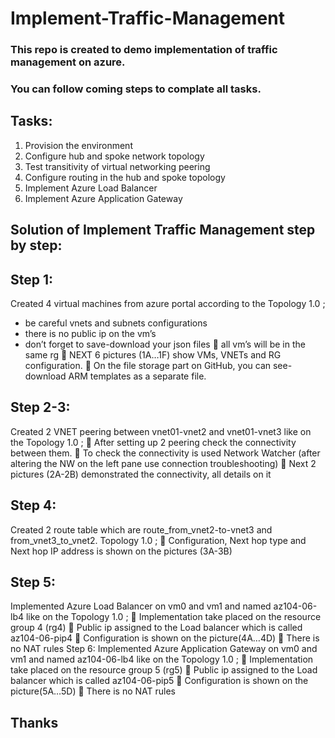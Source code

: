 # Implement-Traffic-Management
### This repo is created to demo implementation of traffic management on azure.
### You can follow coming steps to complate all tasks.

## Tasks: 
1.	Provision the environment
2.	Configure hub and spoke network topology
3.	Test transitivity of virtual networking peering
4.	Configure routing in the hub and spoke topology
5.	Implement Azure Load Balancer
6.	Implement Azure Application Gateway

## Solution of Implement Traffic Management step by step:

## Step 1:
Created 4 virtual machines from azure portal according to the Topology 1.0 ; 
* be careful vnets and subnets configurations
* there is no public ip on the vm’s 
* don’t forget to save-download your json files
	all vm’s will be in the same rg
	NEXT 6 pictures (1A…1F) show VMs, VNETs and RG configuration.
	On the file storage part on GitHub, you can see-download ARM templates as a separate file.
## Step 2-3:
Created 2 VNET peering between vnet01-vnet2 and vnet01-vnet3 like on the Topology 1.0 ; 
	After setting up 2 peering check the connectivity between them.
	To check the connectivity is used Network Watcher (after altering the NW on the left pane use connection troubleshooting)
	Next 2 pictures (2A-2B) demonstrated the connectivity, all details on it
## Step 4:
Created 2 route table which are route_from_vnet2-to-vnet3 and from_vnet3_to_vnet2.
Topology 1.0 ; 
	Configuration, Next hop type and Next hop IP address is shown on the pictures (3A-3B)
## Step 5:
Implemented Azure Load Balancer on vm0 and vm1 and named az104-06-lb4 like on the Topology 1.0 ; 
	Implementation take placed on the resource group 4 (rg4)
	Public ip assigned to the Load balancer which is called az104-06-pip4
	Configuration is shown on the picture(4A…4D)
	There is no NAT rules
Step 6:
Implemented Azure Application Gateway on vm0 and vm1 and named az104-06-lb4 like on the Topology 1.0 ; 
	Implementation take placed on the resource group 5 (rg5)
	Public ip assigned to the Load balancer which is called az104-06-pip5
	Configuration is shown on the picture(5A…5D)
	There is no NAT rules

## Thanks

